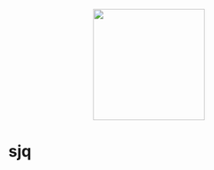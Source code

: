 <p align="center"><img src ="https://github.com/vaclavsvejcar/sqj/blob/master/doc/assets/logo.png?raw=true" width="200" /></p>

# sjq